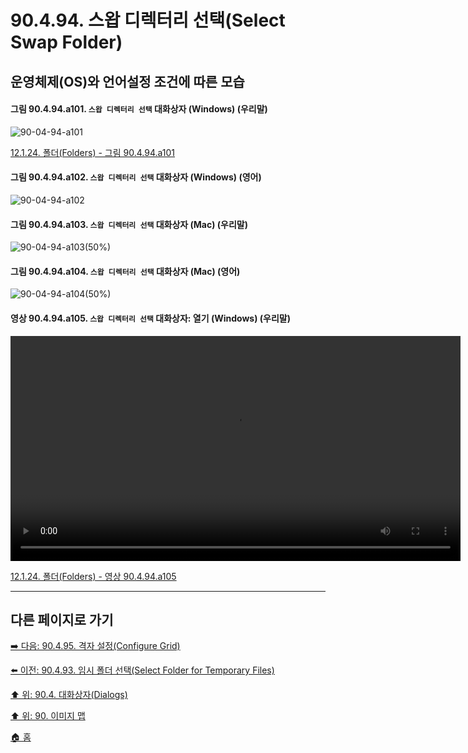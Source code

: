# 90.4.94. 스왑 디렉터리 선택(Select Swap Folder)
## 운영체제(OS)와 언어설정 조건에 따른 모습

<a id="90-04-94-a101"></a>

#### 그림 90.4.94.a101. `스왑 디렉터리 선택` 대화상자 (Windows) (우리말)
![90-04-94-a101](https://github.com/wonder13662/gimp/assets/15767104/302f4c9e-f77c-4389-ae2f-5a0295b4e15e)

[12.1.24. 폴더(Folders) - 그림 90.4.94.a101](./12-01-24-folders.md#90-04-94-a101)

<a id="90-04-94-a102"></a>

#### 그림 90.4.94.a102. `스왑 디렉터리 선택` 대화상자 (Windows) (영어)
![90-04-94-a102](https://github.com/wonder13662/gimp/assets/15767104/cea8616e-0f6c-4183-b2db-a64d3a64c945)

<a id="90-04-94-a103"></a>

#### 그림 90.4.94.a103. `스왑 디렉터리 선택` 대화상자 (Mac) (우리말)
![90-04-94-a103(50%)](https://github.com/wonder13662/gimp/assets/15767104/a6489fb4-68b4-4067-a29f-7e0985185a2f)

<a id="90-04-94-a104"></a>

#### 그림 90.4.94.a104. `스왑 디렉터리 선택` 대화상자 (Mac) (영어)
![90-04-94-a104(50%)](https://github.com/wonder13662/gimp/assets/15767104/8d6c79a2-701f-4f40-bf4a-444d191adeb9)

<a id="90-04-94-a105"></a>

#### 영상 90.4.94.a105. `스왑 디렉터리 선택` 대화상자: 열기 (Windows) (우리말)
<video controls="controls" width="720" src="https://github.com/wonder13662/gimp/assets/15767104/c018f991-ab43-464f-88d2-75bc50def871"></video>

[12.1.24. 폴더(Folders) - 영상 90.4.94.a105](./12-01-24-folders.md#90-04-94-a105)

***

## 다른 페이지로 가기

[➡️ 다음: 90.4.95. 격자 설정(Configure Grid)](./90-04-95-configure_grid.md)

[⬅️ 이전: 90.4.93. 임시 폴더 선택(Select Folder for Temporary Files)](./90-04-93-select_folder_for_temporary_files.md)

[⬆️ 위: 90.4. 대화상자(Dialogs)](./90-04-00-dialogs.md)

[⬆️ 위: 90. 이미지 맵](./90-00-image-map.md)

[🏠 홈](./00-home.md)
